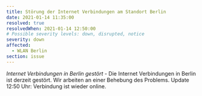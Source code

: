 ```yaml
---
title: Störung der Internet Verbindungen am Standort Berlin
date: 2021-01-14 11:35:00
resolved: true
resolvedWhen: 2021-01-14 12:50:00
# Possible severity levels: down, disrupted, notice
severity: down
affected:
  - WLAN Berlin
section: issue
---
```


*Internet Verbindungen in Berlin gestört* - Die Internet Verbindungen in Berlin ist derzeit gestört. Wir arbeiten an einer Behebung des Problems.
Update 12:50 Uhr: Verbindung ist wieder online.
